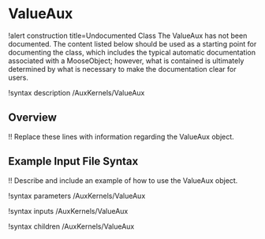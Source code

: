 # ValueAux

!alert construction title=Undocumented Class
The ValueAux has not been documented. The content listed below should be used as a starting point for
documenting the class, which includes the typical automatic documentation associated with a
MooseObject; however, what is contained is ultimately determined by what is necessary to make the
documentation clear for users.

!syntax description /AuxKernels/ValueAux

## Overview

!! Replace these lines with information regarding the ValueAux object.

## Example Input File Syntax

!! Describe and include an example of how to use the ValueAux object.

!syntax parameters /AuxKernels/ValueAux

!syntax inputs /AuxKernels/ValueAux

!syntax children /AuxKernels/ValueAux

